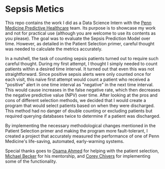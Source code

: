 # Sepsis Metics

This repo contains the work I did as a Data Science Intern with the [Penn Medicine
Predictive Healthcare](http://predictivehealthcare.pennmedicine.org/) team. Its purpose is to showcase my work and not for practical use (although you are welcome to use its contents as you please). The goal was to evaluate the Sepsis Prediction Model over time. However, as detailed in the Patient Selection primer, careful thought was needed to calculate the metrics accurately.

In a nutshell, the task of counting sepsis patients turned out to require such careful thought. During my first attempt, I thought I simply needed to count patients within a desired time interval. It turned out that even this was not straightforward. Since positive sepsis alerts were only counted once for each visit, this naive first attempt would count a patient who received a "positive" alert in one time interval as
"negative" in the next time interval. This would cause increases in the false negative rate, which then decreases the negative predictive value (NPV) over time. After looking at the pros and cons of different selection methods, we decided that I would create a program that would select patients based on when they were discharged. This method had no danger of double counting or excluding patients but required querying databases twice to determine if a patient was discharged.

By implementing the necessary methodological changes mentioned in the Patient Selection primer and making the program more fault-tolerant, I created a project that accurately measured the performance of one of Penn Medicine's life-saving, automated, early-warning systems.

Special thanks goes to [Osama Ahmed](https://www.linkedin.com/in/osamamahmed/) for helping with the patient selection, [Michael Becker](https://github.com/mdbecker) for his mentorship, and [Corey Chivers](https://github.com/cjbayesian) for implementing some of the functionality.
